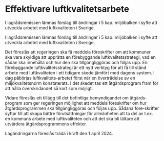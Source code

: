 # Effektivare luftkvalitetsarbete

I lagrådsremissen lämnas förslag till ändringar i 5 kap. miljöbalken i syfte att utveckla arbetet med luftkvaliteten i Sverige.

I lagrådsremissen lämnas förslag till ändringar i 5 kap. miljöbalken i syfte att utveckla arbetet med luftkvaliteten i Sverige.

Det föreslås att regeringen ska få meddela föreskrifter om att kommuner ska vara skyldiga att upprätta en förebyggande luftkvalitetsstrategi, vad en sådan ska innehålla och hur den ska tillgängliggöras och följas upp. En förebyggande luftkvalitetsstrategi är ett nytt verktyg för att få till stånd arbete med luftkvaliteten i ett tidigare skede jämfört med dagens system. I dag påbörjas luftkvalitets-arbetet först när en överträdelse av en miljökvalitetsnorm konstaterats. I det skedet tas ett åtgärdsprogram fram för att hålla överskridandet så kort som möjligt.

Vidare föreslås ett tillägg till det befintliga bemyndigandet om åtgärds-program som ger regeringen möjlighet att meddela föreskrifter om hur åtgärdsprogrammen ska tillgängliggöras och följas upp. Sådana före-skrifter syftar till att skapa bättre förutsättningar för allmänheten att ta del av t.ex. en kommuns arbete med luftkvaliteten och att det ska bli lättare att utvärdera åtgärdsprogrammens effekter.

Lagändringarna föreslås träda i kraft den 1 april 2024.
